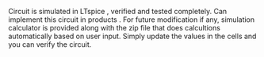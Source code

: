 Circuit is simulated in LTspice , verified and tested completely.
Can implement this circuit in products .
For future modification if any, simulation calculator is provided along with the zip file that does calcultions automatically based on user input.
Simply update the values in the cells and you can verify the circuit.
